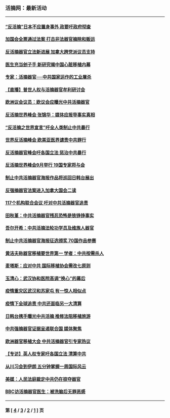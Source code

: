 ### 活摘网：最新活动
---
#### [“反活摘”日本不应置身事外 政要吁政府彻查](../../pages/nf5883/n13971188.md?07070430) 
#### [加国会全票通过法案 打击非法器官摘除和贩运](../../pages/nf5883/n13884924.md?07070430) 
#### [反活摘器官立法新进展 加拿大跨党派议员支持](../../pages/nf5883/n13876061.md?07070430) 
#### [医生充当刽子手 新研究揭中国心脏移植内幕](../../pages/nf5883/n13772291.md?07070430) 
#### [专家：活摘器官──中共国家运作的工业屠杀](../../pages/nf5883/n13761178.md?07070430) 
#### [【直播】普世人权与活摘器官牟利研讨会](../../pages/nf5883/n13425146.md?07070430) 
#### [欧洲议会议员：欧议会应曝光中共活摘器官](../../pages/nf5883/n13336571.md?07070430) 
#### [反活摘世界峰会 张锦华：媒体应报导事实真相](../../pages/nf5883/n13278502.md?07070430) 
#### [“反活摘之世界宣言”吁全人类制止中共暴行](../../pages/nf5883/n13259730.md?07070430) 
#### [世界反活摘峰会 欧美亚医界谴责中共罪行](../../pages/nf5883/n13253550.md?07070430) 
#### [反活摘器官峰会吁各国立法 惩治中共暴行](../../pages/nf5883/n13245052.md?07070430) 
#### [反活摘世界峰会9月举行 19国专家将与会](../../pages/nf5883/n13201492.md?07070430) 
#### [制止中共活摘器官海报作品将巡回日韩台展出](../../pages/nf5883/n13177791.md?07070430) 
#### [反强摘器官法案进入加拿大国会二读](../../pages/nf5883/n13033450.md?07070430) 
#### [117个机构联合会议 吁对中共活摘器官追责](../../pages/nf5883/n12775087.md?07070430) 
#### [田秋堇：中共活摘器官残忍恐怖是铁铮铮事实](../../pages/nf5883/n12702148.md?07070430) 
#### [吾尔开希：中共活摘法轮功学员及维族人器官](../../pages/nf5883/n12693197.md?07070430) 
#### [制止中共活摘器官海报征选颁奖 70国作品参赛](../../pages/nf5883/n12692050.md?07070430) 
#### [黄洁夫称器官移植要世界第一 学者：中共按需杀人](../../pages/nf5883/n12572329.md?07070430) 
#### [麦塔斯：应对中共 国际移植协会需改七原则](../../pages/nf5883/n12514711.md?07070430) 
#### [玉清心：武汉协和医院高调“换心”的幕后](../../pages/nf5883/n12298730.md?07070430) 
#### [疫情重灾区武汉和苏家屯 有一惊人相似点](../../pages/nf5883/n12150824.md?07070430) 
#### [疫情下全球追责 中共还面临另一大清算](../../pages/nf5883/n12070397.md?07070430) 
#### [日韩台携手曝光中共活摘 推修法阻移植旅游](../../pages/nf5883/n11712046.md?07070430) 
#### [中共强摘器官证据呈递联合国 媒体聚焦](../../pages/nf5883/n11546426.md?07070430) 
#### [欧洲器官移植大会 中共活摘器官引专家热议](../../pages/nf5883/n11539095.md?07070430) 
#### [【专访】英人权专家吁各国立法 清算中共](../../pages/nf5883/n11367315.md?07070430) 
#### [从川习会到伊朗 五分钟掌握一周国际风云](../../pages/nf5883/n11338520.md?07070430) 
#### [美媒：人民法庭裁定中共仍在掠夺器官](../../pages/nf5883/n11334897.md?07070430) 
#### [BBC访活摘器官医生：被洗脑后无罪恶感](../../pages/nf5883/n11335935.md?07070430) 

---
#### 第 [ [4](./4.md?07070430) / [3](./3.md?07070430) / [2](./2.md?07070430) / [1](./1.md?07070430) ] 页
